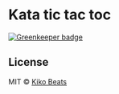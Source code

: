 # Kata tic tac toc

[![Greenkeeper badge](https://badges.greenkeeper.io/Kikobeats/kata_tic_tac_toc.svg)](https://greenkeeper.io/)

## License

MIT © [Kiko Beats](http://www.kikobeats.com)


